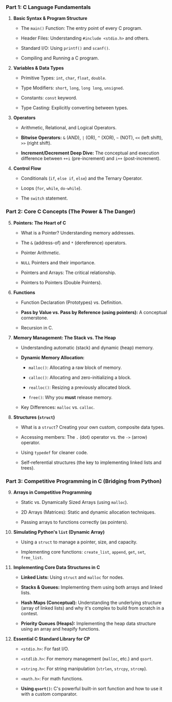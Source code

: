 
### **Part 1: C Language Fundamentals**

1. **Basic Syntax & Program Structure**
    
    - The `main()` Function: The entry point of every C program.
        
    - Header Files: Understanding `#include <stdio.h>` and others.
        
    - Standard I/O: Using `printf()` and `scanf()`.
        
    - Compiling and Running a C program.
        
2. **Variables & Data Types**
    
    - Primitive Types: `int`, `char`, `float`, `double`.
        
    - Type Modifiers: `short`, `long`, `long long`, `unsigned`.
        
    - Constants: `const` keyword.
        
    - Type Casting: Explicitly converting between types.
        
3. **Operators**
    
    - Arithmetic, Relational, and Logical Operators.
        
    - **Bitwise Operators:** `&` (AND), `|` (OR), `^` (XOR), `~` (NOT), `<<` (left shift), `>>` (right shift).
        
    - **Increment/Decrement Deep Dive:** The conceptual and execution difference between `++i` (pre-increment) and `i++` (post-increment).
        
4. **Control Flow**
    
    - Conditionals (`if`, `else if`, `else`) and the Ternary Operator.
        
    - Loops (`for`, `while`, `do-while`).
        
    - The `switch` statement.
        

### **Part 2: Core C Concepts (The Power & The Danger)**

5. **Pointers: The Heart of C**
    
    - What is a Pointer? Understanding memory addresses.
        
    - The `&` (address-of) and `*` (dereference) operators.
        
    - Pointer Arithmetic.
        
    - `NULL` Pointers and their importance.
        
    - Pointers and Arrays: The critical relationship.
        
    - Pointers to Pointers (Double Pointers).
        
6. **Functions**
    
    - Function Declaration (Prototypes) vs. Definition.
        
    - **Pass by Value vs. Pass by Reference (using pointers):** A conceptual cornerstone.
        
    - Recursion in C.
        
7. **Memory Management: The Stack vs. The Heap**
    
    - Understanding automatic (stack) and dynamic (heap) memory.
        
    - **Dynamic Memory Allocation:**
        
        - `malloc()`: Allocating a raw block of memory.
            
        - `calloc()`: Allocating and zero-initializing a block.
            
        - `realloc()`: Resizing a previously allocated block.
            
        - `free()`: Why you **must** release memory.
            
    - Key Differences: `malloc` vs. `calloc`.
        
8. **Structures (`struct`)**
    
    - What is a `struct`? Creating your own custom, composite data types.
        
    - Accessing members: The `.` (dot) operator vs. the `->` (arrow) operator.
        
    - Using `typedef` for cleaner code.
        
    - Self-referential structures (the key to implementing linked lists and trees).
        

### **Part 3: Competitive Programming in C (Bridging from Python)**

9. **Arrays in Competitive Programming**
    
    - Static vs. Dynamically Sized Arrays (using `malloc`).
        
    - 2D Arrays (Matrices): Static and dynamic allocation techniques.
        
    - Passing arrays to functions correctly (as pointers).
        
10. **Simulating Python's `list` (Dynamic Array)**
    
    - Using a `struct` to manage a pointer, size, and capacity.
        
    - Implementing core functions: `create_list`, `append`, `get`, `set`, `free_list`.
        
11. **Implementing Core Data Structures in C**
    
    - **Linked Lists:** Using `struct` and `malloc` for nodes.
        
    - **Stacks & Queues:** Implementing them using both arrays and linked lists.
        
    - **Hash Maps (Conceptual):** Understanding the underlying structure (array of linked lists) and why it's complex to build from scratch in a contest.
        
    - **Priority Queues (Heaps):** Implementing the heap data structure using an array and heapify functions.
        
12. **Essential C Standard Library for CP**
    
    - `<stdio.h>`: For fast I/O.
        
    - `<stdlib.h>`: For memory management (`malloc`, etc.) and `qsort`.
        
    - `<string.h>`: For string manipulation (`strlen`, `strcpy`, `strcmp`).
        
    - `<math.h>`: For math functions.
        
    - **Using `qsort()`:** C's powerful built-in sort function and how to use it with a custom comparator.